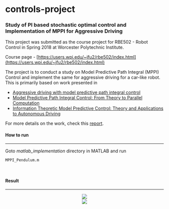 # controls-project

### Study of PI based stochastic optimal control and Implementation of MPPI for Aggressive Driving

This project was submitted as the course project for RBE502 - Robot Control  in Spring 2018 at Worcester Polytechnic Institute. 

Course page - [https://users.wpi.edu/~jfu2/rbe502/index.html](https://users.wpi.edu/~jfu2/rbe502/index.html)

The project is to conduct a study on Model Predictive Path Integral (MPPI) Control and implement the same for aggressive driving for a car-like robot. This is primarily based on work presented in 

- [Aggressive driving with model predictive path integral control](https://ieeexplore.ieee.org/document/7487277/)
- [Model Predictive Path Integral Control: From Theory to Parallel Computation](https://arc.aiaa.org/doi/abs/10.2514/1.G001921)
- [Information Theoretic Model Predictive Control: Theory and Applications to Autonomous Driving](https://arxiv.org/abs/1707.02342)

For more details on the work, check this [report](https://github.com/vvrs/MPPIController/tree/master/report/report_MPPI.pdf).
<br>
#### How to run
---------------

Goto _matlab\_implementation_ directory in MATLAB and run
```
MPPI_Pendulum.m
```

<br>

#### Result
-----------

<div align='center'>
  <img src="https://raw.githubusercontent.com/vvrs/MPPIController/master/matlab_implementation/res/anim.gif"/>
</div>

<div align='center'>
  <img src="https://raw.githubusercontent.com/vvrs/MPPIController/master/matlab_implementation/res/states.png"/>
</div>
